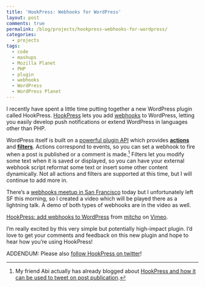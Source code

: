 ```yaml
---
title: 'HookPress: Webhooks for WordPress'
layout: post
comments: true
permalink: /blog/projects/hookpress-webhooks-for-wordpress/
categories:
  - projects
tags:
  - code
  - mashups
  - Mozilla Planet
  - PHP
  - plugin
  - webhooks
  - WordPress
  - WordPress Planet
---
```

I recently have spent a little time putting together a new WordPress plugin called HookPress. [HookPress][1] lets you add [webhooks][2] to WordPress, letting you easily develop push notifications or extend WordPress in languages other than PHP.

WordPress itself is built on a [powerful plugin API][3] which provides [**actions**][4] and [**filters**][5]. Actions correspond to events, so you can set a webhook to fire when a post is published or a comment is made.[^1] Filters let you modify some text when it is saved or displayed, so you can have your external webhook script reformat some text or insert some other content dynamically. Not all actions and filters are supported at this time, but I will continue to add more in.

There&#8217;s a [webhooks meetup in San Francisco][6] today but I unfortunately left SF this morning, so I created a video which will be played there as a lightning talk. A demo of both types of webhooks are in the video as well.



[HookPress: add webhooks to WordPress][7] from [mitcho][8] on [Vimeo][9].

I&#8217;m really excited by this very simple but potentially high-impact plugin. I&#8217;d love to get your comments and feedback on this new plugin and hope to hear how you&#8217;re using HookPress!

ADDENDUM: Please also [follow HookPress on twitter][10]!

[^1]:    
    My friend Abi actually has already blogged about [HookPress and how it can be used to tweet on post publication][11].

 [1]: http://wordpress.org/extend/plugins/hookpress/
 [2]: http://webhooks.org
 [3]: http://codex.wordpress.org/Plugin_API
 [4]: http://codex.wordpress.org/Plugin_API/Action_Reference
 [5]: http://codex.wordpress.org/Plugin_API/Filter_Reference
 [6]: http://upcoming.yahoo.com/event/4049111
 [7]: http://vimeo.com/5905102
 [8]: http://vimeo.com/mitchoyoshitaka
 [9]: http://vimeo.com
 [10]: http://twitter.com/hookpress/
 [11]: http://blog.abi.sh/2009/tweeting-your-blog-with-hookpress/